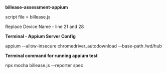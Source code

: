 **billease-assessment-appium**

script file = billease.js

Replace Device Name - line 21 and 28

**Terminal - Appium Server Config**

appium --allow-insecure chromedriver_autodownload --base-path /wd/hub

**Terminal command for running appium test**

npx mocha billease.js --reporter spec

